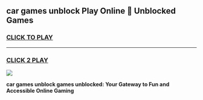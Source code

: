 
## car games unblock Play Online 👋 Unblocked Games
<h3>
<a href="https://premium.freeplayer.one?title=car_games_unblock&ref=19F">CLICK TO PLAY</a></h3>
<hr>

<h3>
<a href="https://premium.freeplayer.one?title=car_games_unblock&ref=19F">CLICK 2 PLAY</a>
  
</h3>

<a href="https://premium.freeplayer.one?title=car_games_unblock&ref=19F"><img src="https://clearcache.store/games.png"></a>


**car games unblock games unblocked: Your Gateway to Fun and Accessible Online Gaming**
